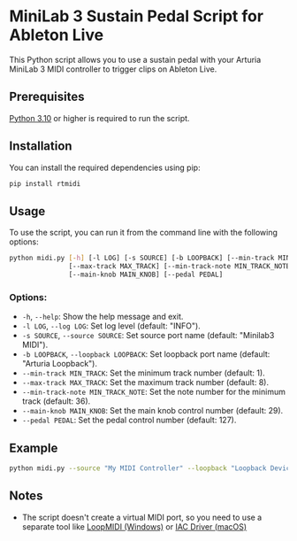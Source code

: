 # MiniLab 3 Sustain Pedal Script for Ableton Live

This Python script allows you to use a sustain pedal with your Arturia MiniLab 3 MIDI controller to trigger clips on Ableton Live.

## Prerequisites

[Python 3.10](https://www.python.org/downloads/) or higher is required to run the script.

## Installation

You can install the required dependencies using pip:

```bash
pip install rtmidi
```

## Usage

To use the script, you can run it from the command line with the following options:

```bash
python midi.py [-h] [-l LOG] [-s SOURCE] [-b LOOPBACK] [--min-track MIN_TRACK]
               [--max-track MAX_TRACK] [--min-track-note MIN_TRACK_NOTE]
               [--main-knob MAIN_KNOB] [--pedal PEDAL]
```

### Options:

- `-h`, `--help`: Show the help message and exit.
- `-l LOG`, `--log LOG`: Set log level (default: "INFO").
- `-s SOURCE`, `--source SOURCE`: Set source port name (default: "Minilab3 MIDI").
- `-b LOOPBACK`, `--loopback LOOPBACK`: Set loopback port name (default: "Arturia Loopback").
- `--min-track MIN_TRACK`: Set the minimum track number (default: 1).
- `--max-track MAX_TRACK`: Set the maximum track number (default: 8).
- `--min-track-note MIN_TRACK_NOTE`: Set the note number for the minimum track (default: 36).
- `--main-knob MAIN_KNOB`: Set the main knob control number (default: 29).
- `--pedal PEDAL`: Set the pedal control number (default: 127).

## Example

```bash
python midi.py --source "My MIDI Controller" --loopback "Loopback Device" --main-knob 29 --pedal 127
```

## Notes

- The script doesn't create a virtual MIDI port, so you need to use a separate tool like [LoopMIDI (Windows)](https://www.tobias-erichsen.de/software/loopmidi.html) or [IAC Driver (macOS)](https://help.ableton.com/hc/en-us/articles/209774225-How-to-setup-a-virtual-MIDI-bus)
